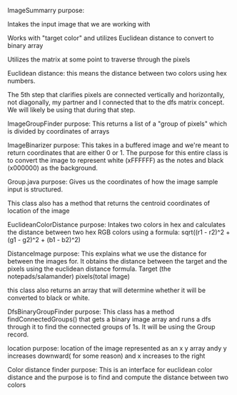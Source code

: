 ImageSummarry purpose: 

Intakes the input image that we are working with

Works with "target color" and utilizes Euclidean distance to convert to binary array

Utilizes the matrix at some point to traverse through the pixels

Euclidean distance: this means the distance between two colors using hex numbers. 

The 5th step that clarifies pixels are connected vertically and horizontally, not diagonally, my partner and I connected that to the dfs matrix concept. We will likely be using that during that step.


ImageGroupFinder purpose: 
This returns a list of a "group of pixels" which is divided by coordinates of arrays 

ImageBinarizer purpose:
This takes in a buffered image and we're meant to return coordinates that are either 0 or 1. The purpose for this entire class is to convert the image to represent white (xFFFFFF) as the notes and black (x000000) as the background.

Group.java purpose: 
Gives us the coordinates of how the image sample input is structured.  

This class also has a method that returns the centroid coordinates of location of the image

EuclideanColorDistance purpose: 
Intakes two colors in hex and calculates the distance between two hex RGB colors using a formula:
sqrt((r1 - r2)^2 + (g1 - g2)^2 + (b1 - b2)^2)

DistanceImage purpose:
This explains what we use the distance for between the images for. It obtains the distance between the target and the pixels using the euclidean 
distance formula. Target (the notepads/salamander) pixels(total image)

this class also returns an array that will determine whether it will be converted to black or white. 

DfsBinaryGroupFinder purpose:
This class has a method findConnectedGroups() that gets a binary image array and runs a dfs through it to find the connected groups of 1s. It will be using the Group record.

location purpose:
location of the image represented as an x y array andy y increases downward( for some reason) and x increases to the right

Color distance finder purpose: 
This is an interface for euclidean color distance and the purpose is to find and compute the distance between two colors 